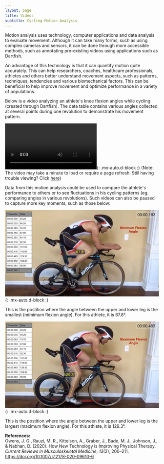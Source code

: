 ```yaml
---
layout: page
title: Videos
subtitle: Cycling Motion Analysis
---
```


Motion analysis uses technology, computer applications and data analysis to evaluate movement. Although it can take many forms, such as using complex cameras and sensors, it can be done through more accessible methods, such as annotating pre-existing videos using applications such as Dartfish. 

An advantage of this technology is that it can quantify motion quite accurately. This can help researchers, coaches, healthcare professionals, athletes and others better understand movement aspects, such as patterns, techniques, tendencies and various biomechanical factors. This can be beneficial to help improve movement and optimize performance in a variety of populations. 

Below is a video analyzing an athlete's knee flexion angles while cycling (created through Dartfish). The data table contains various angles collected at several points during one revolution to demonstrate his movement pattern. 

![video](images/bikevid.mp4){: .mx-auto.d-block :}
(Note: The video may take a minute to load or require a page refresh. Still having trouble viewing? Click [here](images/bikevid.mp4))

Data from this motion analysis could be used to compare the athlete's performance to others or to see fluctuations in his cycling patterns (eg. comparing angles in various revolutions). Such videos can also be paused to capture more key moments, such as those below:

![min](images/minang.png){: .mx-auto.d-block :}

This is the postition where the angle between the upper and lower leg is the smallest (mimimum flexion angle). For this athlete, it is 67.8°. 

![max](images/maxang.png){: .mx-auto.d-block :}

This is the postition where the angle between the upper and lower leg is the largest (maximum flexion angle). For this athlete, it is 129.3°.

**References:**  
Owens, J. G., Rauzi, M. R., Kittelson, A., Graber, J., Bade, M. J., Johnson, J., & Nabhan, D. (2020). How New Technology is Improving Physical Therapy. _Current Reviews in Musculoskeletal Medicine_, _13_(2), 200–211. https://doi.org/10.1007/s12178-020-09610-6 
